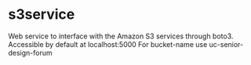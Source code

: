 # s3service
Web service to interface with the Amazon S3 services through boto3.
Accessible by default at localhost:5000
For bucket-name use uc-senior-design-forum
